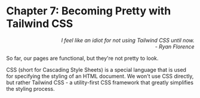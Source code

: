 # Chapter 7: Becoming Pretty with Tailwind CSS

<div style="text-align: right"> <i> I feel like an idiot for not using Tailwind CSS until now. <br> - Ryan Florence </i> </div>

So far, our pages are functional, but they're not pretty to look.

CSS (short for Cascading Style Sheets) is a special language that is used for specifying the styling of an HTML document.
We won't use CSS directly, but rather Tailwind CSS - a utility-first CSS framework that greatly simplifies the styling process.
